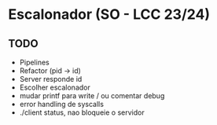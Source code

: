 # Escalonador (SO - LCC 23/24)

## TODO
- Pipelines
- Refactor (pid -> id)
- Server responde id
- Escolher escalonador
- mudar printf para write / ou comentar debug
- error handling de syscalls
- ./client status, nao bloqueie o servidor